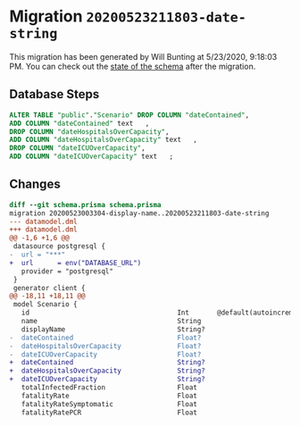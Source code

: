 # Migration `20200523211803-date-string`

This migration has been generated by Will Bunting at 5/23/2020, 9:18:03 PM.
You can check out the [state of the schema](./schema.prisma) after the migration.

## Database Steps

```sql
ALTER TABLE "public"."Scenario" DROP COLUMN "dateContained",
ADD COLUMN "dateContained" text   ,
DROP COLUMN "dateHospitalsOverCapacity",
ADD COLUMN "dateHospitalsOverCapacity" text   ,
DROP COLUMN "dateICUOverCapacity",
ADD COLUMN "dateICUOverCapacity" text   ;
```

## Changes

```diff
diff --git schema.prisma schema.prisma
migration 20200523003304-display-name..20200523211803-date-string
--- datamodel.dml
+++ datamodel.dml
@@ -1,6 +1,6 @@
 datasource postgresql {
-  url = "***"
+  url      = env("DATABASE_URL")
   provider = "postgresql"
 }
 generator client {
@@ -18,11 +18,11 @@
 model Scenario {
   id                                     Int       @default(autoincrement()) @id
   name                                   String
   displayName                            String?
-  dateContained                          Float?
-  dateHospitalsOverCapacity              Float?
-  dateICUOverCapacity                    Float?
+  dateContained                          String?
+  dateHospitalsOverCapacity              String?
+  dateICUOverCapacity                    String?
   totalInfectedFraction                  Float
   fatalityRate                           Float
   fatalityRateSymptomatic                Float
   fatalityRatePCR                        Float
```


